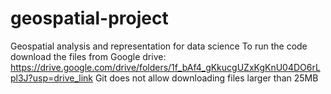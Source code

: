 # geospatial-project
Geospatial analysis and representation for data science
To run the code download the files from Google drive: https://drive.google.com/drive/folders/1f_bAf4_gKkucgUZxKgKnU04DO6rLpl3J?usp=drive_link
Git does not allow downloading files larger than 25MB
